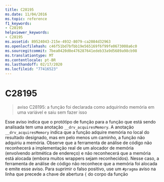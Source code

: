 ```yaml
---
title: C28195
ms.date: 11/04/2016
ms.topic: reference
f1_keywords:
- C28195
helpviewer_keywords:
- C28195
ms.assetid: 89524043-215e-4932-8079-ca2084d32963
ms.openlocfilehash: c46f51bd7bfbb19e565169f6f99fe0673008a6c0
ms.sourcegitcommit: 7bea0420d0e476287641edeb33a9d5689a98cb98
ms.translationtype: MT
ms.contentlocale: pt-BR
ms.lasthandoff: 02/17/2020
ms.locfileid: "77416523"
---
```

# <a name="c28195"></a>C28195

> aviso C28195: a função foi declarada como adquirindo memória em uma variável e saiu sem fazer isso

Esse aviso indica que o protótipo de função para a função que está sendo analisada tem uma anotação `__drv_acquiresMemory`. A anotação `__drv_acquiresMemory` indica que a função adquire memória no local do resultado designado, mas em pelo menos um caminho, a função não adquiriu a memória. Observe que a ferramenta de análise de código não reconhecerá a implementação real de um alocador de memória (envolvendo aritmética de endereço) e não reconhecerá que a memória está alocada (embora muitos wrappers sejam reconhecidos). Nesse caso, a ferramenta de análise de código não reconhece que a memória foi alocada e emite esse aviso. Para suprimir o falso positivo, use um `#pragma` aviso na linha que precede a chave de abertura `{` do corpo da função

